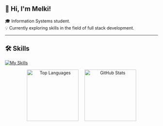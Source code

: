 ## 👋 Hi, I'm Melki!

🎓 Information Systems student.  
💡 Currently exploring skills in the field of full stack development.

---

## 🛠️ Skills

[![My Skills](https://skillicons.dev/icons?i=javascript,react,nodejs,postgresql,java,python,mysql,git,wordpress,premiere,photoshop,ai,&theme=dark&flutter&perline=4)](https://skillicons.dev)

<p align="center">
  <img src="https://github-readme-stats.vercel.app/api/top-langs/?username=pxmelki&layout=compact&theme=blue_navy" alt="Top Languages" height="170"/>
  &nbsp;&nbsp;&nbsp; <!-- ini untuk spasi di antara kedua gambar -->
  <img src="https://github-readme-stats.vercel.app/api?username=pxmelki&show_icons=true&hide=prs,issues,contribs&theme=blue_navy" alt="GitHub Stats" height="170"/>
</p>
